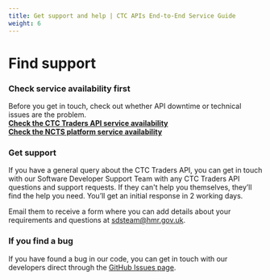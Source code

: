 ```yaml
---
title: Get support and help | CTC APIs End-to-End Service Guide
weight: 6
---
```


# Find support
<!--- Section owner: CTC Traders API --->


### Check service availability first

Before you get in touch, check out whether API downtime or technical issues are the problem.    
**[Check the CTC Traders API service availability](https://api-platform-status.production.tax.service.gov.uk)**     
**[Check the NCTS platform service availability](https://www.gov.uk/government/publications/new-computerised-transit-system-ncts-web-service-availability-and-issues/new-computerised-transit-system-ncts-web-service-availability-and-issues)**

### Get support

If you have a general query about the CTC Traders API, you can get in touch with our Software Developer Support Team with any CTC Traders API questions and support requests. If they can't help you themselves, they’ll find the help you need. You’ll get an initial response in 2 working days. 

Email them to receive a form where you can add details about your requirements and questions at <sdsteam@hmr.gov.uk>.


### If you find a bug

If you have found a bug in our code, you can get in touch with our developers direct through the [GitHub Issues page](https://github.com/hmrc/common-transit-convention-traders/issues).


